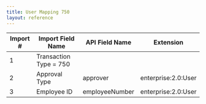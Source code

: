 ```yaml
---
title: User Mapping 750
layout: reference
---
```


Import #|Import Field Name|API Field Name|Extension
---|---|---|---
1|Transaction Type = 750|
2|Approval Type| approver |enterprise:2.0:User
3|Employee ID|employeeNumber|enterprise:2.0:User
